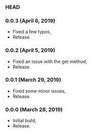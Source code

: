 ### HEAD

### 0.0.3 (April 6, 2019)

  * Fixed a few typos,
  * Release.


### 0.0.2 (April 5, 2019)

  * Fixed an issue with the get method,
  * Release.


### 0.0.1 (March 29, 2019)

  * Fixed some minor issues,
  * Release.


### 0.0.0 (March 28, 2019)

  * Initial build,
  * Release.
